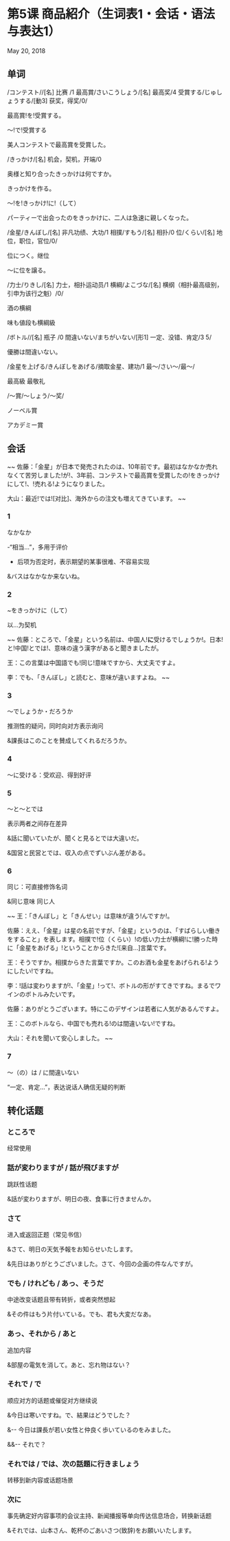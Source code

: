 # 第5课 商品紹介（生词表1・会话・语法与表达1）
May 20, 2018

## 单词
/コンテスト//[名] 比赛 <contest>/1
最高賞/さいこうしょう/[名] 最高奖/4
受賞する/じゅしょうする/[動3] 获奖，得奖/0/

最高賞!を!受賞する。

～!で!受賞する

美人コンテストで最高賞を受賞した。

/きっかけ/[名] 机会，契机，开端/0

奥様と知り合ったきっかけは何ですか。

きっかけを作る。

～!を!きっかけ!に!（して）

パーティーで出会ったのをきっかけに、二人は急速に親しくなった。

/金星/きんぼし/[名] 非凡功绩、大功/1
相撲/すもう/[名] 相扑/0
位/くらい/[名] 地位，职位，官位/0/

位につく。继位

～に位を譲る。

/力士/りきし/[名] 力士，相扑运动员/1
横綱/よこづな/[名] 横纲（相扑最高级别，引申为该行之魁）/0/

酒の横綱

味も値段も横綱級

/ボトル//[名] 瓶子 <bottle>/0
間違いない/まちがいない/[形1] 一定、没错、肯定/3 5/

優勝は間違いない。

/金星を上げる/きんぼしをあげる/摘取金星、建功/1
最～/さい～/最～/

最高級 最敬礼

/～賞/～しょう/～奖/

ノーベル賞

アカデミー賞

## 会话
~~
佐藤：「金星」が日本で発売されたのは、10年前です。最初はなかなか売れなくて苦労しました!が!、3年前、コンテストで最高賞を受賞したの!をきっかけにして!、!売れる!ようになりました。

大山：最近!では![对比]、海外からの注文も増えてきています。 
~~

### 1
なかなか

-“相当…”，多用于评价
- 后项为否定时，表示期望的某事很难、不容易实现

&バスはなかなか来ないね。

### 2
~をきっかけに（して）

以…为契机

~~
佐藤：ところで、「金星」という名前は、中国人!**に**受けるでしょうか!。日本!と!中国!とでは!、意味の違う漢字があると聞きましたが。

王：この言葉は中国語でも!同じ!意味ですから、大丈夫ですよ。

李：でも、「きんぼし」と読むと、意味が違いますよね。
~~

### 3
～でしょうか・だろうか

推测性的疑问，同时向对方表示询问

&課長はこのことを賛成してくれるだろうか。

### 4
～に受ける：受欢迎、得到好评

### 5
～と～とでは

表示两者之间存在差异

&話に聞いていたが、聞くと見るとでは大違いだ。

&国営と民営とでは、収入の点でずいぶん差がある。

### 6
同じ：可直接修饰名词

&同じ意味 同じ人

~~
王：「きんぼし」と「きんせい」は意味が違う!んですか!。

佐藤：ええ、「金星」は星の名前ですが、「金星」というのは、「すばらしい働きをすること」を表します。相撲で!位（くらい）!の低い力士が横綱!に!勝った時に「金星をあげる」!ということからきた![来自…]言葉です。

王：そうですか。相撲からきた言葉ですか。このお酒も金星をあげられる!ようにしたい!ですね。 

李：!話は変わりますが!、「金星」!って!、ボトルの形がすてきですね。まるでワインのボトルみたいです。

佐藤：ありがとうございます。特にこのデザインは若者に人気があるんですよ。

王：このボトルなら、中国でも売れる!のは間違いない!ですね。

大山：それを聞いて安心しました。
~~

### 7
～（の）は / に間違いない

“一定、肯定…”，表达说话人确信无疑的判断

## 转化话题
### ところで
经常使用

### 話が変わりますが / 話が飛びますが
跳跃性话题

&話が変わりますが、明日の夜、食事に行きませんか。

### さて
进入或返回正题（常见书信）

&さて、明日の天気予報をお知らせいたします。

&先日はありがとうございました。さて、今回の企画の件なんですが。

### でも / けれども / あっ、そうだ
中途改变话题且带有转折，或者突然想起

&その件はもう片付いている。でも、君も大変だなあ。

### あっ、それから / あと
追加内容

&部屋の電気を消して。あと、忘れ物はない？

### それで / で
顺应对方的话题或催促对方继续说

&今日は寒いですね。で、結果はどうでした？

&-- 今日は課長が若い女性と仲良く歩いているのをみました。

&&-- それで？

### それでは / では、次の話題に行きましょう
转移到新内容或话题场景

### 次に
事先确定好内容事项的会议主持、新闻播报等单向传达信息场合，转换新话题

&それでは、山本さん、乾杯のごあいさつ(致辞)をお願いいたします。